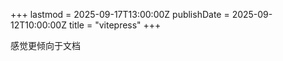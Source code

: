+++
lastmod = 2025-09-17T13:00:00Z
publishDate = 2025-09-12T10:00:00Z
title = "vitepress"
+++

感觉更倾向于文档